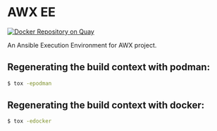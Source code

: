 # AWX EE
[![Docker Repository on Quay](https://quay.io/repository/josephkav/awx-ee/status "Docker Repository on Quay")](https://quay.io/repository/josephkav/awx-ee)

An Ansible Execution Environment for AWX project.

## Regenerating the build context with podman:

```bash
$ tox -epodman
```

## Regenerating the build context with docker:

```bash
$ tox -edocker
```